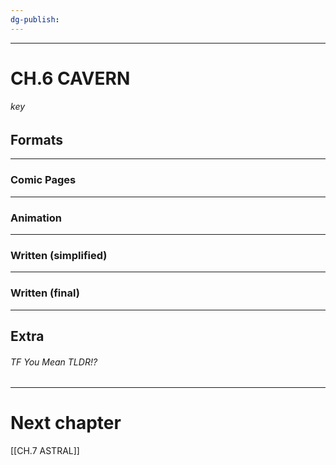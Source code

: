 ```yaml
---
dg-publish:
---
```


---
# CH.6 CAVERN



###### key


## Formats
---
### Comic Pages



---
### Animation




---
### Written (simplified)



---
### Written (final)




---
## Extra

###### TF You Mean TLDR!?



---
# Next chapter
[[CH.7 ASTRAL]]